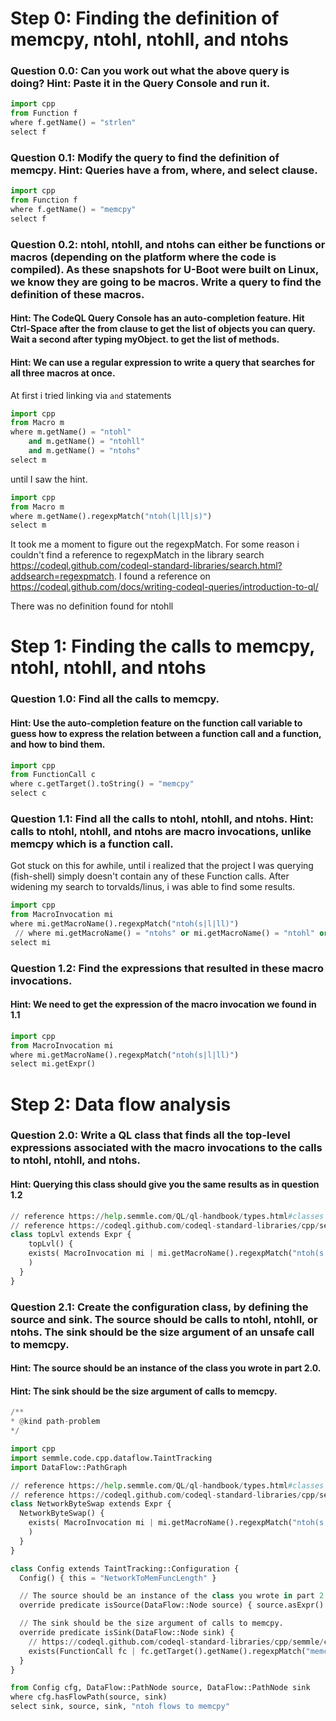# Step 0: Finding the definition of memcpy, ntohl, ntohll, and ntohs
### Question 0.0: Can you work out what the above query is doing? Hint: Paste it in the Query Console and run it.

``` python
import cpp
from Function f
where f.getName() = "strlen"
select f
```

### Question 0.1: Modify the query to find the definition of memcpy. Hint: Queries have a from, where, and select clause.

``` python
import cpp
from Function f
where f.getName() = "memcpy"
select f
```

### Question 0.2: ntohl, ntohll, and ntohs can either be functions or macros (depending on the platform where the code is compiled). As these snapshots for U-Boot were built on Linux, we know they are going to be macros. Write a query to find the definition of these macros.
####	Hint: The CodeQL Query Console has an auto-completion feature. Hit Ctrl-Space after the from clause to get the list of objects you can query. Wait a second after typing myObject. to get the list of methods.
#### Hint: We can use a regular expression to write a query that searches for all three macros at once.

At first i tried linking via `and` statements

``` python
import cpp
from Macro m
where m.getName() = "ntohl"
	and m.getName() = "ntohll"
	and m.getName() = "ntohs"
select m
```
until I saw the hint.
```python
import cpp
from Macro m
where m.getName().regexpMatch("ntoh(l|ll|s)")
select m
```

It took me a moment to figure out the regexpMatch. For some reason i couldn't find a reference to regexpMatch in the library search https://codeql.github.com/codeql-standard-libraries/search.html?addsearch=regexpmatch. I found a reference on https://codeql.github.com/docs/writing-codeql-queries/introduction-to-ql/

There was no definition found for ntohll

# Step 1: Finding the calls to memcpy, ntohl, ntohll, and ntohs
### Question 1.0: Find all the calls to memcpy.
#### Hint: Use the auto-completion feature on the function call variable to guess how to express the relation between a function call and a function, and how to bind them.

``` python
import cpp
from FunctionCall c
where c.getTarget().toString() = "memcpy"
select c
```

### Question 1.1: Find all the calls to ntohl, ntohll, and ntohs. Hint: calls to ntohl, ntohll, and ntohs are macro invocations, unlike memcpy which is a function call.


Got stuck on this for awhile, until i realized that the project I was querying (fish-shell) simply doesn't contain any of these Function calls. After widening my search to torvalds/linus, i was able to find some results.

``` python
import cpp
from MacroInvocation mi
where mi.getMacroName().regexpMatch("ntoh(s|l|ll)")
 // where mi.getMacroName() = "ntohs" or mi.getMacroName() = "ntohl" or mi.getMacroName() = "ntohll"
select mi
```

### Question 1.2: Find the expressions that resulted in these macro invocations.
#### Hint: We need to get the expression of the macro invocation we found in 1.1

``` python
import cpp
from MacroInvocation mi
where mi.getMacroName().regexpMatch("ntoh(s|l|ll)")
select mi.getExpr()
```

# Step 2: Data flow analysis
### Question 2.0: Write a QL class that finds all the top-level expressions associated with the macro invocations to the calls to ntohl, ntohll, and ntohs.
#### Hint: Querying this class should give you the same results as in question 1.2

``` python
// reference https://help.semmle.com/QL/ql-handbook/types.html#classes
// reference https://codeql.github.com/codeql-standard-libraries/cpp/semmle/code/cpp/dataflow/internal/tainttracking1/TaintTrackingImpl.qll/type.TaintTrackingImpl$Configuration.html
class topLvl extends Expr {
    topLvl() {
    exists( MacroInvocation mi | mi.getMacroName().regexpMatch("ntoh(s|l|ll)") and this = mi.getExpr()
    )
  }
}
```

### Question 2.1: Create the configuration class, by defining the source and sink. The source should be calls to ntohl, ntohll, or ntohs. The sink should be the size argument of an unsafe call to memcpy.
#### Hint: The source should be an instance of the class you wrote in part 2.0.
#### Hint: The sink should be the size argument of calls to memcpy.

``` python
/**
* @kind path-problem
*/

import cpp
import semmle.code.cpp.dataflow.TaintTracking
import DataFlow::PathGraph

// reference https://help.semmle.com/QL/ql-handbook/types.html#classes
// reference https://codeql.github.com/codeql-standard-libraries/cpp/semmle/code/cpp/dataflow/internal/tainttracking1/TaintTrackingImpl.qll/type.TaintTrackingImpl$Configuration.html
class NetworkByteSwap extends Expr {
  NetworkByteSwap() {
    exists( MacroInvocation mi | mi.getMacroName().regexpMatch("ntoh(s|l|ll)") and this = mi.getExpr() // checks calls to (ntohl, ntohll, ntohs)
    )
  }
}

class Config extends TaintTracking::Configuration {
  Config() { this = "NetworkToMemFuncLength" }

  // The source should be an instance of the class you wrote in part 2.0.
  override predicate isSource(DataFlow::Node source) { source.asExpr() instanceof NetworkByteSwap }

  // The sink should be the size argument of calls to memcpy.
  override predicate isSink(DataFlow::Node sink) {
    // https://codeql.github.com/codeql-standard-libraries/cpp/semmle/code/cpp/exprs/Call.qll/predicate.Call$Call$getArgument.1.html
    exists(FunctionCall fc | fc.getTarget().getName().regexpMatch("memcpy") and sink.asExpr() = fc.getArgument(2))
  }
}

from Config cfg, DataFlow::PathNode source, DataFlow::PathNode sink
where cfg.hasFlowPath(source, sink)
select sink, source, sink, "ntoh flows to memcpy"
```